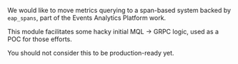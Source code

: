 We would like to move metrics querying to a span-based system backed by `eap_spans`, part of the Events Analytics Platform work.

This module facilitates some hacky initial MQL -> GRPC logic, used as a POC for those efforts.

You should not consider this to be production-ready yet.
